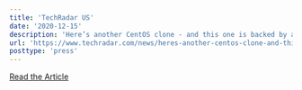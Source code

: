 ```yaml
---
title: 'TechRadar US'
date: '2020-12-15'
description: 'Here’s another CentOS clone - and this one is backed by a million dollars a year'
url: 'https://www.techradar.com/news/heres-another-centos-clone-and-this-one-is-backed-by-a-million-dollars-a-year'
posttype: 'press'
---
```


[Read the Article](https://www.techradar.com/news/heres-another-centos-clone-and-this-one-is-backed-by-a-million-dollars-a-year)
